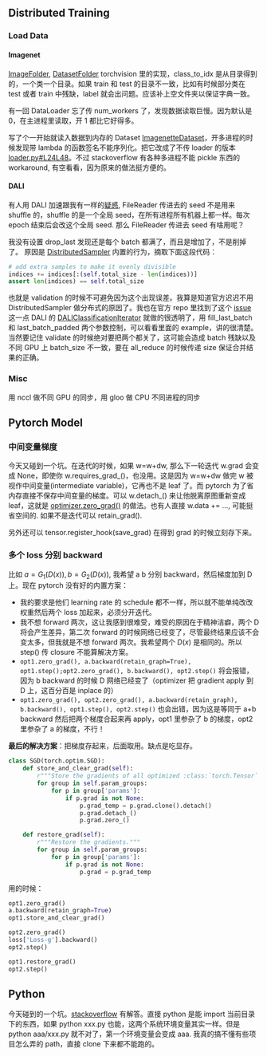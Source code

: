 ## Distributed Training

### Load Data
#### Imagenet
[ImageFolder](https://pytorch.org/docs/stable/_modules/torchvision/datasets/folder.html#ImageFolder), [DatasetFolder](https://pytorch.org/docs/stable/_modules/torchvision/datasets/folder.html#DatasetFolder) torchvision 里的实现，class_to_idx 是从目录得到的，一个类一个目录。如果 train 和 test 的目录不一致，比如有时候部分类在 test 或者 train 中残缺，label 就会出问题。应该补上空文件夹以保证字典一致。

有一回 DataLoader 忘了传 num_workers 了，发现数据读取巨慢。因为默认是 0，在主进程里读取，开 1 都比它好得多。

写了个一开始就读入数据到内存的 Dataset [ImagenetteDataset](https://github.com/triomino/ModelParallel/blob/8a020696c14201b441f5b6c930945e8aa599a10e/pytorch/ResNet50/data/loader.py#L16L27)，开多进程的时候发现带 lambda 的函数签名不能序列化。把它改成了不传 loader 的版本 [loader.py#L24L48](https://github.com/triomino/ModelParallel/blob/c536d0706c9ea2ce352b3caf2d78190bc68d6248/pytorch/ResNet50/data/loader.py#L24L48)。不过 stackoverflow 有各种多进程不能 pickle 东西的 workaround, 有空看看，因为原来的做法挺方便的。

#### DALI
有人用 DALI 加速跟我有一样的[疑惑](https://github.com/NVIDIA/DALI/issues/1774), FileReader 传进去的 seed 不是用来 shuffle 的，shuffle 的是一个全局 seed，在所有进程所有机器上都一样。每次 epoch 结束后会改这个全局 seed. 那么 FileReader 传进去 seed 有啥用呢？

我没有设置 drop_last 发现还是每个 batch 都满了，而且是增加了，不是削掉了。  原因是 [DistributedSampler](https://pytorch.org/docs/stable/_modules/torch/utils/data/distributed.html#DistributedSampler) 内置的行为，摘取下面这段代码：
```python
# add extra samples to make it evenly divisible
indices += indices[:(self.total_size - len(indices))]
assert len(indices) == self.total_size
```
也就是 validation 的时候不可避免因为这个出现误差。我算是知道官方迟迟不用 DistributedSampler 做分布式的原因了。我也在官方 repo 里找到了这个 [issue](https://github.com/pytorch/pytorch/issues/25162)  
这一点 DALI 的 [DALIClassificationIterator](https://docs.nvidia.com/deeplearning/dali/user-guide/docs/plugins/paddle_plugin_api.html?highlight=daliclassificationiterator#nvidia.dali.plugin.paddle.DALIClassificationIterator) 就做的很透明了，用 fill_last_batch 和 last_batch_padded 两个参数控制，可以看看里面的 example，讲的很清楚。当然要记住 validate 的时候绝对要把两个都关了，这可能会造成 batch 残缺以及不同 GPU 上 batch_size 不一致，要在 all_reduce 的时候传递 size 保证合并结果的正确。

### Misc
用 nccl 做不同 GPU 的同步，用 gloo 做 CPU 不同进程的同步

## Pytorch Model
### 中间变量梯度
今天又碰到一个坑。在迭代的时候，如果 w=w+dw, 那么下一轮迭代 w.grad 会变成 None，即使你 w.requires_grad_()，也没用。这是因为 w=w+dw 做完 w 被视作中间变量(intermediate variable)，它再也不是 leaf 了。而 pytorch 为了省内存直接不保存中间变量的梯度。可以 w.detach_() 来让他脱离原图重新变成 leaf，这就是 [optimizer.zero_grad()](https://pytorch.org/docs/stable/_modules/torch/optim/optimizer.html#Optimizer.zero_grad) 的做法。也有人直接 w.data += ..., 可能挺省空间的. 如果不是迭代可以 retain_grad().

另外还可以 tensor.register_hook(save_grad) 在得到 grad 的时候立刻存下来。

### 多个 loss 分别 backward
比如 $a=G_1(D(x)), b=G_2(D(x))$, 我希望 a b 分别 backward，然后梯度加到 D 上。现在 pytorch 没有好的内置方案：
 * 我的要求是他们 learning rate 的 schedule 都不一样，所以就不能单纯改改权重然后两个 loss 加起来，必须分开迭代。
 * 我不想 forward 两次，这让我感到很难受，难受的原因在于精神洁癖，两个 D 将会产生差异，第二次 forward 的时候网络已经变了，尽管最终结果应该不会变太多，但我就是不想 forward 两次。我希望两个 $D(x)$ 是相同的。所以 step() 传 closure 不能算解决方案。
 * ```opt1.zero_grad(), a.backward(retain_graph=True), opt1.step();opt2.zero_grad(), b.backward(), opt2.step()``` 将会报错，因为 b backward 的时候 D 网络已经变了（optimizer 把 gradient apply 到 D 上，这百分百是 inplace 的）
 * ```opt1.zero_grad(), opt2.zero_grad(), a.backward(retain_graph), b.backward(), opt1.step(), opt2.step()``` 也会出错，因为这是等同于 a+b backward 然后把两个梯度合起来再 apply，opt1 里参杂了 b 的梯度，opt2 里参杂了 a 的梯度，不行！

**最后的解决方案**：把梯度存起来，后面取用。缺点是吃显存。
```python
class SGD(torch.optim.SGD):
    def store_and_clear_grad(self):
        r"""Store the gradients of all optimized :class:`torch.Tensor` s."""
        for group in self.param_groups:
            for p in group['params']:
                if p.grad is not None:
                    p.grad_temp = p.grad.clone().detach()
                    p.grad.detach_()
                    p.grad.zero_()

    def restore_grad(self):
        r"""Restore the gradients."""
        for group in self.param_groups:
            for p in group['params']:
                if p.grad is not None:
                    p.grad = p.grad_temp
```
用的时候：
```python
opt1.zero_grad()
a.backward(retain_graph=True)
opt1.store_and_clear_grad()

opt2.zero_grad()
loss['Loss-g'].backward()
opt2.step()

opt1.restore_grad()
opt2.step()
```

## Python
今天碰到的一个坑。[stackoverflow](https://stackoverflow.com/questions/29548587/import-fails-when-running-python-as-script-but-not-in-ipython) 有解答。直接 python 是能 import 当前目录下的东西，如果 python xxx.py 也能，这两个系统环境变量其实一样。但是 python aaa/xxx.py 就不对了，第一个环境变量会变成 aaa. 我真的搞不懂有些项目怎么弄的 path，直接 clone 下来都不能跑的。